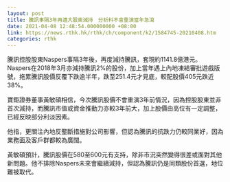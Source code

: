```yaml
---
layout: post
title: 騰訊事隔3年再遭大股東減持　分析料不會重演當年急瀉
date: 2021-04-08 12:48:54.000000000 +08:00
link: https://news.rthk.hk/rthk/ch/component/k2/1584745-20210408.htm
categories: rthk
---
```


騰訊控股股東Naspers事隔3年後，再度減持騰訊，套現約1141.8億港元。Naspers在2018年3月亦減持騰訊2%的股份，加上當年遇上內地凍結審批遊戲版號，拖累騰訊股價反覆下跌逾半年，跌至251.4元才見底，較配股價405元跌近38%。

寶鉅證券董事黃敏碩相信，今次騰訊股價不會重演3年前情況，因為控股股東並非首次減持，而騰訊市值或資金推動力亦較3年前大，加上股價由高位有一定調整，已經反映部分利淡因素。

他指，更關注內地反壟斷措施對公司影響，但認為騰訊的抗跌力仍較同業好，因為業務面及客戶群都較為廣闊。

黃敏碩預計，騰訊股價在580至600元有支持，除非市況突然變得很差或面對其他新問題。他不排除Naspers未來會繼續減持，但認為騰訊仍是同類股份首選，地位難被取代。

